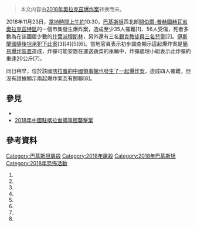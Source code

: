 > 本文内容由[2018年奧拉克茲爆炸案](https://zh.wikipedia.org/wiki/2018年奧拉克茲爆炸案)转换而来。


2018年11月23日，[當地時間上午約](https://zh.wikipedia.org/wiki/巴基斯坦標準時間 "wikilink")10:30，[巴基斯坦](../Page/巴基斯坦.md "wikilink")西北部[開伯爾-普赫圖赫瓦省](https://zh.wikipedia.org/wiki/開伯爾-普赫圖赫瓦省 "wikilink")[奧拉克茲特區](https://zh.wikipedia.org/wiki/奧拉克茲特區 "wikilink")的一個市集發生爆炸案，造成至少35人罹難\[1\]、56人受傷，死者多數為在該國居少數的[什葉派穆斯林](https://zh.wikipedia.org/wiki/什葉派 "wikilink")，另外還有三名[錫克教徒與三名兒童](https://zh.wikipedia.org/wiki/錫克教徒 "wikilink")\[2\]。[伊斯蘭國隨後坦承犯下此案](https://zh.wikipedia.org/wiki/伊斯蘭國 "wikilink")\[3\]\[4\]\[5\]\[6\]。當地官員表示初步調查顯示這起爆炸案是[簡易爆炸裝置](../Page/簡易爆炸裝置.md "wikilink")造成，炸彈可能安置在運送蔬菜的車輛中，炸彈處理小組表示此炸彈約重達20公斤\[7\]。

同日稍早，位於該國[喀拉蚩的中國領事館也發生了](https://zh.wikipedia.org/wiki/喀拉蚩 "wikilink")[一起爆炸案](https://zh.wikipedia.org/wiki/2018年中國駐喀拉蚩領事館襲擊案 "wikilink")，造成四人罹難，但沒有證據顯示兩起爆炸案互有關聯\[8\]。

## 參見

  -
  - [2018年中國駐喀拉蚩領事館襲擊案](https://zh.wikipedia.org/wiki/2018年中國駐喀拉蚩領事館襲擊案 "wikilink")

## 參考資料

[Category:巴基斯坦屠殺](https://zh.wikipedia.org/wiki/Category:巴基斯坦屠殺 "wikilink") [Category:2018年屠殺](https://zh.wikipedia.org/wiki/Category:2018年屠殺 "wikilink") [Category:2018年巴基斯坦](https://zh.wikipedia.org/wiki/Category:2018年巴基斯坦 "wikilink") [Category:2018年恐怖活動](https://zh.wikipedia.org/wiki/Category:2018年恐怖活動 "wikilink")

1.
2.
3.
4.
5.
6.
7.
8.